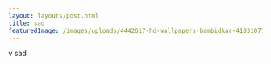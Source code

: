```yaml
---
layout: layouts/post.html
title: sad
featuredImage: /images/uploads/4442617-hd-wallpapers-bambidkar-41031077-3840-2160.jpg
---
```

v sad
